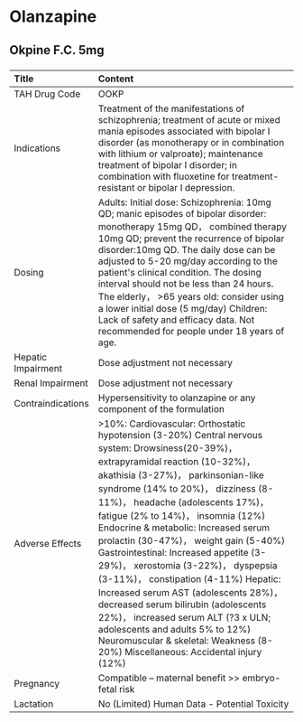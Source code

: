 # Olanzapine

## Okpine F.C. 5mg

##### 

| Title              | Content                                                                                                                                                                                                                                                                                                                                                                                                                                                                                                                                                                                                                                                                                                                                  |
|:-------------------|:-----------------------------------------------------------------------------------------------------------------------------------------------------------------------------------------------------------------------------------------------------------------------------------------------------------------------------------------------------------------------------------------------------------------------------------------------------------------------------------------------------------------------------------------------------------------------------------------------------------------------------------------------------------------------------------------------------------------------------------------|
| TAH Drug Code      | OOKP                                                                                                                                                                                                                                                                                                                                                                                                                                                                                                                                                                                                                                                                                                                                     |
| Indications        | Treatment of the manifestations of schizophrenia; treatment of acute or mixed mania episodes associated with bipolar I disorder (as monotherapy or in combination with lithium or valproate); maintenance treatment of bipolar I disorder; in combination with fluoxetine for treatment-resistant or bipolar I depression.                                                                                                                                                                                                                                                                                                                                                                                                               |
| Dosing             | Adults: Initial dose: Schizophrenia: 10mg QD; manic episodes of bipolar disorder: monotherapy 15mg QD， combined therapy 10mg QD; prevent the recurrence of bipolar disorder:10mg QD. The daily dose can be adjusted to 5-20 mg/day according to the patient's clinical condition. The dosing interval should not be less than 24 hours. The elderly， >65 years old: consider using a lower initial dose (5 mg/day) Children: Lack of safety and efficacy data. Not recommended for people under 18 years of age.                                                                                                                                                                                                                       |
| Hepatic Impairment | Dose adjustment not necessary                                                                                                                                                                                                                                                                                                                                                                                                                                                                                                                                                                                                                                                                                                            |
| Renal Impairment   | Dose adjustment not necessary                                                                                                                                                                                                                                                                                                                                                                                                                                                                                                                                                                                                                                                                                                            |
| Contraindications  | Hypersensitivity to olanzapine or any component of the formulation                                                                                                                                                                                                                                                                                                                                                                                                                                                                                                                                                                                                                                                                       |
| Adverse Effects    | >10%: Cardiovascular: Orthostatic hypotension (3-20%) Central nervous system: Drowsiness(20-39%)， extrapyramidal reaction (10-32%)， akathisia (3-27%)， parkinsonian-like syndrome (14% to 20%)， dizziness (8-11%)， headache (adolescents 17%)， fatigue (2% to 14%)， insomnia (12%) Endocrine & metabolic: Increased serum prolactin (30-47%)， weight gain (5-40%) Gastrointestinal: Increased appetite (3-29%)， xerostomia (3-22%)， dyspepsia (3-11%)， constipation (4-11%) Hepatic: Increased serum AST (adolescents 28%)， decreased serum bilirubin (adolescents 22%)， increased serum ALT (?3 x ULN; adolescents and adults 5% to 12%) Neuromuscular & skeletal: Weakness (8-20%) Miscellaneous: Accidental injury (12%) |
| Pregnancy          | Compatible – maternal benefit >> embryo-fetal risk                                                                                                                                                                                                                                                                                                                                                                                                                                                                                                                                                                                                                                                                                       |
| Lactation          | No (Limited) Human Data - Potential Toxicity                                                                                                                                                                                                                                                                                                                                                                                                                                                                                                                                                                                                                                                                                             |

